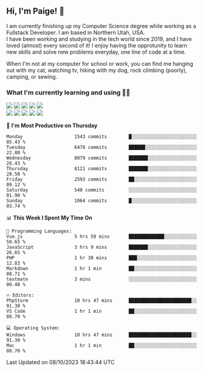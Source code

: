 ## Hi, I'm Paige! :vulcan_salute:

I am currently finishing up my Computer Science degree while working as a Fullstack Developer. I am based in Northern Utah, USA. \
I have been working and studying in the tech world since 2019, and I have loved (almost) every second of it! I enjoy having the opprotunity to learn new skills and solve new problems everyday, one line of code at a time.  

When I'm not at my computer for school or work, you can find me hanging out with my cat, watching tv, hiking with my dog, rock climbing (poorly), camping, or sewing.  

### What I'm currently learning and using :woman_technologist:
![](https://img.shields.io/badge/Laravel-FF2D20?style=for-the-badge&logo=laravel&logoColor=white) 
![](https://img.shields.io/badge/PHP-777BB4?style=for-the-badge&logo=php&logoColor=white)
![](https://img.shields.io/badge/Vue.js-35495E?style=for-the-badge&logo=vuedotjs&logoColor=4FC08D) 
![](https://img.shields.io/badge/MySQL-005C84?style=for-the-badge&logo=mysql&logoColor=white) 
![](https://img.shields.io/badge/Tailwind_CSS-38B2AC?style=for-the-badge&logo=tailwind-css&logoColor=white) \
![](https://img.shields.io/badge/Python-FFD43B?style=for-the-badge&logo=python&logoColor=blue)
![](https://img.shields.io/badge/Django-092E20?style=for-the-badge&logo=django&logoColor=green)
![](https://img.shields.io/badge/Kotlin-0095D5?&style=for-the-badge&logo=kotlin&logoColor=white)
![](https://img.shields.io/badge/Java-ED8B00?style=for-the-badge&logo=java&logoColor=white)
![](https://img.shields.io/badge/Haskell-5D4F85?style=for-the-badge&logo=haskell&logoColor=white) 

<!--START_SECTION:waka-->
📅 **I'm Most Productive on Thursday** 

```text
Monday                   1543 commits        █░░░░░░░░░░░░░░░░░░░░░░░░   05.43 % 
Tuesday                  6478 commits        ██████░░░░░░░░░░░░░░░░░░░   22.80 % 
Wednesday                8079 commits        ███████░░░░░░░░░░░░░░░░░░   28.43 % 
Thursday                 8121 commits        ███████░░░░░░░░░░░░░░░░░░   28.58 % 
Friday                   2593 commits        ██░░░░░░░░░░░░░░░░░░░░░░░   09.12 % 
Saturday                 540 commits         ░░░░░░░░░░░░░░░░░░░░░░░░░   01.90 % 
Sunday                   1064 commits        █░░░░░░░░░░░░░░░░░░░░░░░░   03.74 % 
```


📊 **This Week I Spent My Time On** 

```text
💬 Programming Languages: 
Vue.js                   5 hrs 59 mins       █████████████░░░░░░░░░░░░   50.65 % 
JavaScript               3 hrs 9 mins        ███████░░░░░░░░░░░░░░░░░░   26.65 % 
PHP                      1 hr 30 mins        ███░░░░░░░░░░░░░░░░░░░░░░   12.83 % 
Markdown                 1 hr 1 min          ██░░░░░░░░░░░░░░░░░░░░░░░   08.71 % 
textmate                 3 mins              ░░░░░░░░░░░░░░░░░░░░░░░░░   00.48 % 

🔥 Editors: 
PhpStorm                 10 hrs 47 mins      ███████████████████████░░   91.30 % 
VS Code                  1 hr 1 min          ██░░░░░░░░░░░░░░░░░░░░░░░   08.70 % 

💻 Operating System: 
Windows                  10 hrs 47 mins      ███████████████████████░░   91.30 % 
Mac                      1 hr 1 min          ██░░░░░░░░░░░░░░░░░░░░░░░   08.70 % 
```


 Last Updated on 08/10/2023 18:43:44 UTC
<!--END_SECTION:waka-->
